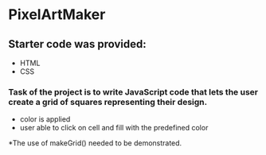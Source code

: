 # PixelArtMaker

## Starter code was provided: 
- HTML
- CSS

### Task of the project is to write JavaScript code that lets the user create a grid of squares representing their design. 
- color is applied
- user able to click on cell and fill with the predefined color

*The use of makeGrid() needed to be demonstrated.

